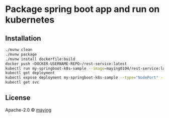# Package spring boot app and run on kubernetes

## Installation



```bash
./mvnw clean
./mvnw package
./mvnw install dockerfile:build
docker push <DOCKER-USERNAME-REPO>/rest-service:latest
kubectl run my-springboot-k8s-sample --image=maying0104/rest-service:latest --port=8080
kubectl get deployment
kubectl expose deployment my-springboot-k8s-sample --type="NodePort" --port 8080
kubectl get svc
```
## License

Apache-2.0 © [maying]()
